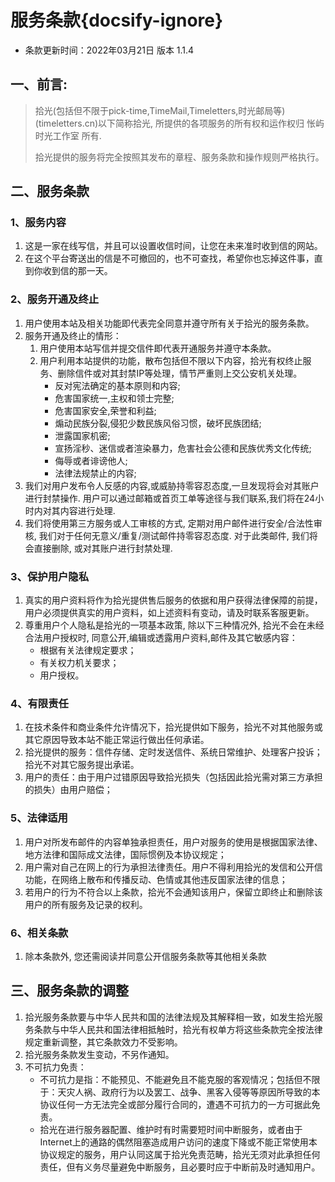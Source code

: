 # 服务条款{docsify-ignore}

- 条款更新时间：2022年03月21日 版本 1.1.4

## 一、前言:
> 拾光(包括但不限于pick-time,TimeMail,Timeletters,时光邮局等)(timeletters.cn)以下简称拾光, 所提供的各项服务的所有权和运作权归 怅屿时光工作室 所有.
> 
> 拾光提供的服务将完全按照其发布的章程、服务条款和操作规则严格执行。

## 二、服务条款
### 1、服务内容

1. 这是一家在线写信，并且可以设置收信时间，让您在未来准时收到信的网站。
2. 在这个平台寄送出的信是不可撤回的，也不可查找，希望你也忘掉这件事，直到你收到信的那一天。

### 2、服务开通及终止 

1. 用户使用本站及相关功能即代表完全同意并遵守所有关于拾光的服务条款。
2. 服务开通及终止的情形： 
   1. 用户使用本站写信并提交信件即代表开通服务并遵守本条款。
   2. 用户利用本站提供的功能，散布包括但不限以下内容，拾光有权终止服务、删除信件或对其封禁IP等处理，情节严重则上交公安机关处理。
      - 反对宪法确定的基本原则和内容;
      - 危害国家统一,主权和领士完整;
      - 危害国家安全,荣誉和利益;
      - 煽动民族分裂,侵犯少数民族风俗习惯，破坏民族团结;
      - 泄露国家机密;
      - 宣扬淫秒、迷信或者渲染暴力，危害社会公德和民族优秀文化传统;
      - 侮辱或者诽谤他人;
      - 法律法规禁止的内容;
3. 我们对用户发布令人反感的内容,或威胁持零容忍态度,一旦发现将会对其账户进行封禁操作. 用户可以通过邮箱或首页工单等途径与我们联系,我们将在24小时内对其内容进行处理.
4. 我们将使用第三方服务或人工审核的方式, 定期对用户邮件进行安全/合法性审核, 我们对于任何无意义/重复/测试邮件持零容忍态度. 对于此类邮件, 我们将会直接删除, 或对其账户进行封禁处理. 
 
### 3、保护用户隐私
1. 真实的用户资料将作为拾光提供售后服务的依据和用户获得法律保障的前提，用户必须提供真实的用户资料，如上述资料有变动，请及时联系客服更新。
2. 尊重用户个人隐私是拾光的一项基本政策, 除以下三种情况外, 拾光不会在未经合法用户授权时, 同意公开,编辑或透露用户资料,邮件及其它敏感内容：
   - 根据有关法律规定要求；
   - 有关权力机关要求；
   - 用户授权。 

### 4、有限责任

1. 在技术条件和商业条件允许情况下，拾光提供如下服务，拾光不对其他服务或其它原因导致本站不能正常运行做出任何承诺。
2. 拾光提供的服务：信件存储、定时发送信件、系统日常维护、处理客户投诉；拾光不对其它服务提出承诺。
3. 用户的责任：由于用户过错原因导致拾光损失（包括因此拾光需对第三方承担的损失）由用户赔偿； 

### 5、法律适用

1. 用户对所发布邮件的内容单独承担责任，用户对服务的使用是根据国家法律、地方法律和国际成文法律，国际惯例及本协议规定；
2. 用户需对自己在网上的行为承担法律责任。用户不得利用拾光的发信和公开信功能，在网络上散布和传播反动、色情或其他违反国家法律的信息；
3. 若用户的行为不符合以上条款，拾光不会通知该用户，保留立即终止和删除该用户的所有服务及记录的权利。 

### 6、相关条款

1. 除本条款外, 您还需阅读并同意公开信服务条款等其他相关条款

## 三、服务条款的调整
1. 拾光服务条款要与中华人民共和国的法律法规及其解释相一致，如发生拾光服务条款与中华人民共和国法律相抵触时，拾光有权单方将这些条款完全按法律规定重新调整，其它条款效力不受影响。
2. 拾光服务条款发生变动，不另作通知。
3. 不可抗力免责：
   - 不可抗力是指：不能预见、不能避免且不能克服的客观情况；包括但不限于：天灾人祸、政府行为以及罢工、战争、黑客入侵等等原因所导致的本协议任何一方无法完全或部分履行合同的，遭遇不可抗力的一方可据此免责。
   - 拾光在进行服务器配置、维护时有时需要短时间中断服务，或者由于Internet上的通路的偶然阻塞造成用户访问的速度下降或不能正常使用本协议规定的服务，用户认同这属于拾光免责范畴，拾光无须对此承担任何责任，但有义务尽量避免中断服务，且必要时应于中断前及时通知用户。



